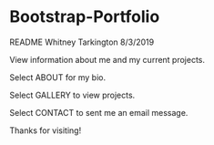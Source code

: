 # Bootstrap-Portfolio

README
Whitney Tarkington
8/3/2019

View information about me and my current projects.

Select ABOUT for my bio.

Select GALLERY to view projects.

Select CONTACT to sent me an email message.

Thanks for visiting!
